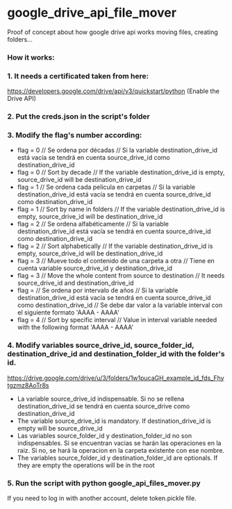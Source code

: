 ﻿# google_drive_api_file_mover
Proof of concept about how google drive api works moving files, creating folders...

### How it works:
### 1. It needs a certificated taken from here:
https://developers.google.com/drive/api/v3/quickstart/python   (Enable the Drive API)

### 2. Put the creds.json in the script's folder 

### 3. Modify the flag's number according:
  - flag = 0 // Se ordena por décadas // Si la variable destination_drive_id está vacía se tendrá en cuenta source_drive_id como destination_drive_id
  - flag = 0 // Sort by decade // If the variable destination_drive_id is empty, source_drive_id will be destination_drive_id
  - flag = 1 // Se ordena cada pelicula en carpetas // Si la variable destination_drive_id está vacía se tendrá en cuenta source_drive_id como destination_drive_id
  - flag = 1 // Sort by name in folders // If the variable destination_drive_id is empty, source_drive_id will be destination_drive_id
  - flag = 2 // Se ordena alfabéticamente // Si la variable destination_drive_id está vacía se tendrá en cuenta source_drive_id como destination_drive_id
  - flag = 2 // Sort alphabetically // If the variable destination_drive_id is empty, source_drive_id will be destination_drive_id
  - flag = 3 // Mueve todo el contenido de una carpeta a otra // Tiene en cuenta variable source_drive_id y destination_drive_id
  - flag = 3 // Move the whole content from source to destination // It needs source_drive_id and destination_drive_id
  - flag = // Se ordena por intervalo de años // Si la variable destination_drive_id está vacía se tendrá en cuenta source_drive_id como destination_drive_id // Se debe dar valor a la variable interval con el siguiente formato 'AAAA - AAAA'  
- flag = 4 // Sort by specific interval // Value in interval variable needed with the following format 'AAAA - AAAA' 

### 4. Modify variables source_drive_id, source_folder_id, destination_drive_id and destination_folder_id with the folder's id.
  https://drive.google.com/drive/u/3/folders/1w1pucaGH_example_id_fds_Fhytgzmz8AoTr8s
  - La variable source_drive_id indispensable. Si no se rellena destination_drive_id se tendrá en cuenta source_drive como destination_drive_id 
  - The variable source_drive_id is mandatory. If destination_drive_id is empty will be source_drive_id
  - Las variables source_folder_id y destination_folder_id no son indispensables. Si se encuentran vacias se harán las operaciones en la raiz. Si no, se hará la operacion en la carpeta existente con ese nombre. 
  - The variables source_folder_id y destination_folder_id are optionals. If they are empty the operations will be in the root
### 5. Run the script with python google_api_files_mover.py

If you need to log in with another account, delete token.pickle file.
